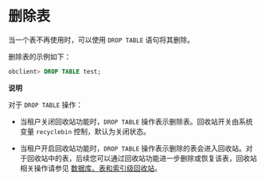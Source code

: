 删除表 
========================

当一个表不再使用时，可以使用 `DROP TABLE` 语句将其删除。

删除表的示例如下：

```sql
obclient> DROP TABLE test;
```


**说明**



对于 `DROP TABLE` 操作：

* 当租户关闭回收站功能时，`DROP TABLE` 操作表示删除表。回收站开关由系统变量 `recyclebin` 控制，默认为关闭状态。

  

* 当租户开启回收站功能时，`DROP TABLE` 操作表示删除的表会进入回收站。对于回收站中的表，后续您可以通过回收站功能进一步删除或恢复该表，回收站相关操作请参见 [数据库、表和索引级回收站](/zh-CN/5.administrator-guide/7.high-data-availability/1.flashback/2.database-table-and-index-recycle-bin.md)。

  




